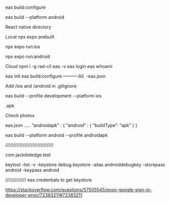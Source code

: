 eas build:configure 




eas build --platform android








React native directory 



Local 
npx expo prebuilt 

npx expo run:ios

npx expo run:android

Cloud
npm i -g rad-cli
eas -v
eas login
eas whoami 

eas init
eas build:configure       ———-All.   -eas.json

Add /ios and /android in .gitignore

eas build --profile development --platform ios





.apk 

Check photos

eas.json
…..
“androidapk” : {
      “android” : {
      “buildType”: “apk”
}
}

eas build --platform android --profile androidapk 

//////////////////////////////

com.jackdotedge.test

keytool -list -v -keystore debug.keystore -alias androiddebugkey -storepass android -keypass android




/////////////
eas credentials 
to get keystore



https://stackoverflow.com/questions/57505545/expo-google-sign-in-developer-error/72383211#72383211
